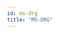 ```yaml
---
id: ms-drg
title: "MS-DRG"
---
```


<!-- import { CSVDataTable } from '@site/src/components/CSVDataTable'; -->




<!-- <CSVDataTable csvUrl="https://raw.githubusercontent.com/tuva-health/terminology/main/terminology/terminology__ms_drg.csv" /> -->